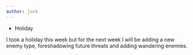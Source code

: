 ```yaml
---
author: jock
---
```

* Holiday

I took a holiday this week but for the next week I will be adding a new enemy type, foreshadowing future threats and adding wandering enemies.
